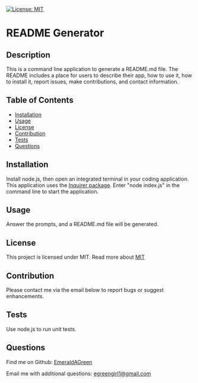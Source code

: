 
[![License: MIT](https://img.shields.io/badge/License-MIT-yellow.svg)](https://opensource.org/licenses/MIT)

# README Generator

## Description
This is a command line application to generate a README.md file. The README includes a place for users to describe their app, how to use it, how to install it, report issues, make contributions, and contact information.

## Table of Contents
* [Installation](#installation)
* [Usage](#usage)
* [License](#license)
* [Contribution](#contribution)
* [Tests](#tests)
* [Questions](#questions) 
  
## Installation
Install node.js, then open an integrated terminal in your coding application. This application uses the [Inquirer package](https://www.npmjs.com/package/inquirer). Enter "node index.js" in the command line to start the application.

## Usage
Answer the prompts, and a README.md file will be generated.

## License
This project is licensed under  MIT.
Read more about [MIT](https://opensource.org/licenses/MIT)


## Contribution
Please contact me via the email below to report bugs or suggest enhancements.
  
## Tests
Use node.js to run unit tests.

## Questions
Find me on Github: [EmeraldAGreen](https://github.com/EmeraldAGreen)

Email me with additional questions: egreengirl1@gmail.com